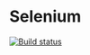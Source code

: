 # Selenium
[![Build status](https://ci.appveyor.com/api/projects/status/2y3snpixoo9n8s2c/branch/main?svg=true)](https://ci.appveyor.com/project/EvgeniaZlobina/selenium/branch/main)
